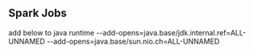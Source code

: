 ## Spark Jobs

add below to java runtime
--add-opens=java.base/jdk.internal.ref=ALL-UNNAMED --add-opens=java.base/sun.nio.ch=ALL-UNNAMED
